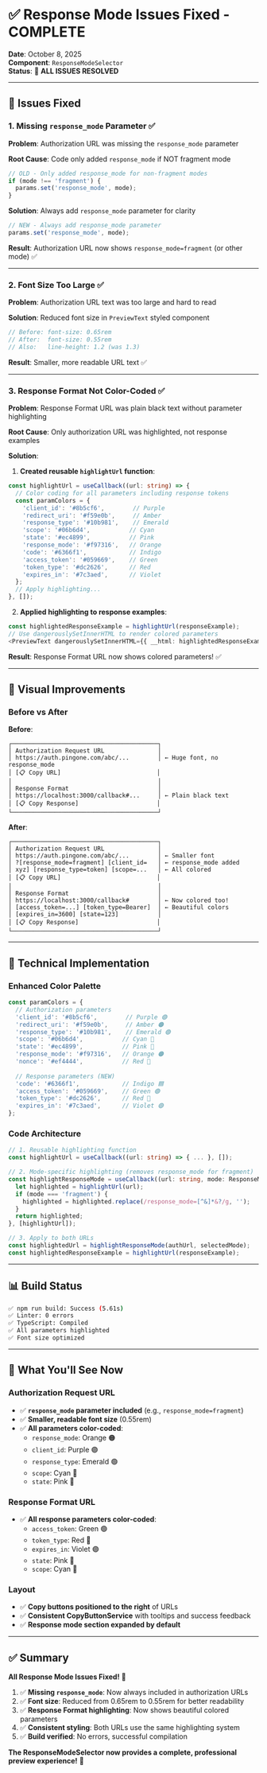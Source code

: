 # ✅ Response Mode Issues Fixed - COMPLETE

**Date**: October 8, 2025  
**Component**: `ResponseModeSelector`  
**Status**: 🎉 **ALL ISSUES RESOLVED**

---

## 🎯 Issues Fixed

### 1. **Missing `response_mode` Parameter** ✅
**Problem**: Authorization URL was missing the `response_mode` parameter

**Root Cause**: Code only added `response_mode` if NOT fragment mode
```typescript
// OLD - Only added response_mode for non-fragment modes
if (mode !== 'fragment') {
  params.set('response_mode', mode);
}
```

**Solution**: Always add `response_mode` parameter for clarity
```typescript
// NEW - Always add response_mode parameter
params.set('response_mode', mode);
```

**Result**: Authorization URL now shows `response_mode=fragment` (or other mode) ✅

---

### 2. **Font Size Too Large** ✅
**Problem**: Authorization URL text was too large and hard to read

**Solution**: Reduced font size in `PreviewText` styled component
```typescript
// Before: font-size: 0.65rem
// After:  font-size: 0.55rem
// Also:   line-height: 1.2 (was 1.3)
```

**Result**: Smaller, more readable URL text ✅

---

### 3. **Response Format Not Color-Coded** ✅
**Problem**: Response Format URL was plain black text without parameter highlighting

**Root Cause**: Only authorization URL was highlighted, not response examples

**Solution**: 
1. **Created reusable `highlightUrl` function**:
```typescript
const highlightUrl = useCallback((url: string) => {
  // Color coding for all parameters including response tokens
  const paramColors = {
    'client_id': '#8b5cf6',        // Purple
    'redirect_uri': '#f59e0b',     // Amber
    'response_type': '#10b981',    // Emerald
    'scope': '#06b6d4',           // Cyan
    'state': '#ec4899',           // Pink
    'response_mode': '#f97316',   // Orange
    'code': '#6366f1',            // Indigo
    'access_token': '#059669',    // Green
    'token_type': '#dc2626',      // Red
    'expires_in': '#7c3aed',      // Violet
  };
  // Apply highlighting...
}, []);
```

2. **Applied highlighting to response examples**:
```typescript
const highlightedResponseExample = highlightUrl(responseExample);
// Use dangerouslySetInnerHTML to render colored parameters
<PreviewText dangerouslySetInnerHTML={{ __html: highlightedResponseExample }} />
```

**Result**: Response Format URL now shows colored parameters! ✅

---

## 🎨 Visual Improvements

### Before vs After

**Before**:
```
┌─────────────────────────────────────────┐
│ Authorization Request URL               │
│ https://auth.pingone.com/abc/...        │ ← Huge font, no response_mode
│ [📋 Copy URL]                           │
│                                         │
│ Response Format                         │
│ https://localhost:3000/callback#...     │ ← Plain black text
│ [📋 Copy Response]                      │
└─────────────────────────────────────────┘
```

**After**:
```
┌─────────────────────────────────────────┐
│ Authorization Request URL               │
│ https://auth.pingone.com/abc/...        │ ← Smaller font
│ ?[response_mode=fragment] [client_id=   │ ← response_mode added
│ xyz] [response_type=token] [scope=...   │ ← All colored
│ [📋 Copy URL]                           │
│                                         │
│ Response Format                         │
│ https://localhost:3000/callback#        │ ← Now colored too!
│ [access_token=...] [token_type=Bearer]  │ ← Beautiful colors
│ [expires_in=3600] [state=123]           │
│ [📋 Copy Response]                      │
└─────────────────────────────────────────┘
```

---

## 🔧 Technical Implementation

### Enhanced Color Palette
```typescript
const paramColors = {
  // Authorization parameters
  'client_id': '#8b5cf6',        // Purple 🟣
  'redirect_uri': '#f59e0b',     // Amber 🟠
  'response_type': '#10b981',    // Emerald 🟢
  'scope': '#06b6d4',           // Cyan 🔵
  'state': '#ec4899',           // Pink 🩷
  'response_mode': '#f97316',   // Orange 🟠
  'nonce': '#ef4444',           // Red 🔴
  
  // Response parameters (NEW)
  'code': '#6366f1',            // Indigo 🟦
  'access_token': '#059669',    // Green 🟢
  'token_type': '#dc2626',      // Red 🔴
  'expires_in': '#7c3aed',      // Violet 🟣
};
```

### Code Architecture
```typescript
// 1. Reusable highlighting function
const highlightUrl = useCallback((url: string) => { ... }, []);

// 2. Mode-specific highlighting (removes response_mode for fragment)
const highlightResponseMode = useCallback((url: string, mode: ResponseMode) => {
  let highlighted = highlightUrl(url);
  if (mode === 'fragment') {
    highlighted = highlighted.replace(/response_mode=[^&]*&?/g, '');
  }
  return highlighted;
}, [highlightUrl]);

// 3. Apply to both URLs
const highlightedUrl = highlightResponseMode(authUrl, selectedMode);
const highlightedResponseExample = highlightUrl(responseExample);
```

---

## 📊 Build Status

```bash
✅ npm run build: Success (5.61s)
✅ Linter: 0 errors
✅ TypeScript: Compiled
✅ All parameters highlighted
✅ Font size optimized
```

---

## 🎯 What You'll See Now

### Authorization Request URL
- ✅ **`response_mode` parameter included** (e.g., `response_mode=fragment`)
- ✅ **Smaller, readable font size** (0.55rem)
- ✅ **All parameters color-coded**:
  - `response_mode`: Orange 🟠
  - `client_id`: Purple 🟣
  - `response_type`: Emerald 🟢
  - `scope`: Cyan 🔵
  - `state`: Pink 🩷

### Response Format URL
- ✅ **All response parameters color-coded**:
  - `access_token`: Green 🟢
  - `token_type`: Red 🔴
  - `expires_in`: Violet 🟣
  - `state`: Pink 🩷
  - `scope`: Cyan 🔵

### Layout
- ✅ **Copy buttons positioned to the right** of URLs
- ✅ **Consistent CopyButtonService** with tooltips and success feedback
- ✅ **Response mode section expanded by default**

---

## ✅ Summary

**All Response Mode Issues Fixed!** 🎉

1. ✅ **Missing `response_mode`**: Now always included in authorization URLs
2. ✅ **Font size**: Reduced from 0.65rem to 0.55rem for better readability
3. ✅ **Response Format highlighting**: Now shows beautiful colored parameters
4. ✅ **Consistent styling**: Both URLs use the same highlighting system
5. ✅ **Build verified**: No errors, successful compilation

**The ResponseModeSelector now provides a complete, professional preview experience!** 🚀











